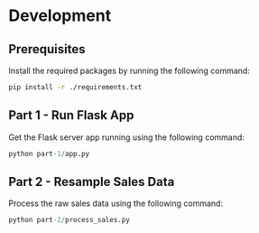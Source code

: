 # Development


## Prerequisites

Install the required packages by running the following command:

```bash
pip install -r ./requirements.txt
```

## Part 1 - Run Flask App

Get the Flask server app running using the following command:

```python
python part-1/app.py                                                         
```

## Part 2 - Resample Sales Data

Process the raw sales data using the following command:

```python
python part-2/process_sales.py
```
